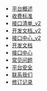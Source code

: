 <!--
 * @Author: Carl
 * @Date: 2020-05-25 19:50:02
 * @LastEditors: Carl
 * @LastEditTime: 2020-07-27 18:41:15
--> 
<!-- docs/_sidebar.md -->

* [平台概述](/zh-cmn/平台概述)
* [收费标准](/zh-cmn/收费标准)
* [接口清单_v2](/zh-cmn/接口清单_v2)
* [开发文档_v2](/zh-cmn/开发文档_v2)
* [接口中心_v2](/zh-cmn/接口中心_v2)
* [开发文档](/zh-cmn/开发文档)
* [接口中心](/zh-cmn/接口中心)
* [常见问题](/zh-cmn/常见问题)
* [平台安全](/zh-cmn/平台安全)
* [联系我们](/zh-cmn/联系我们)
* [修订记录](/zh-cmn/修订记录)